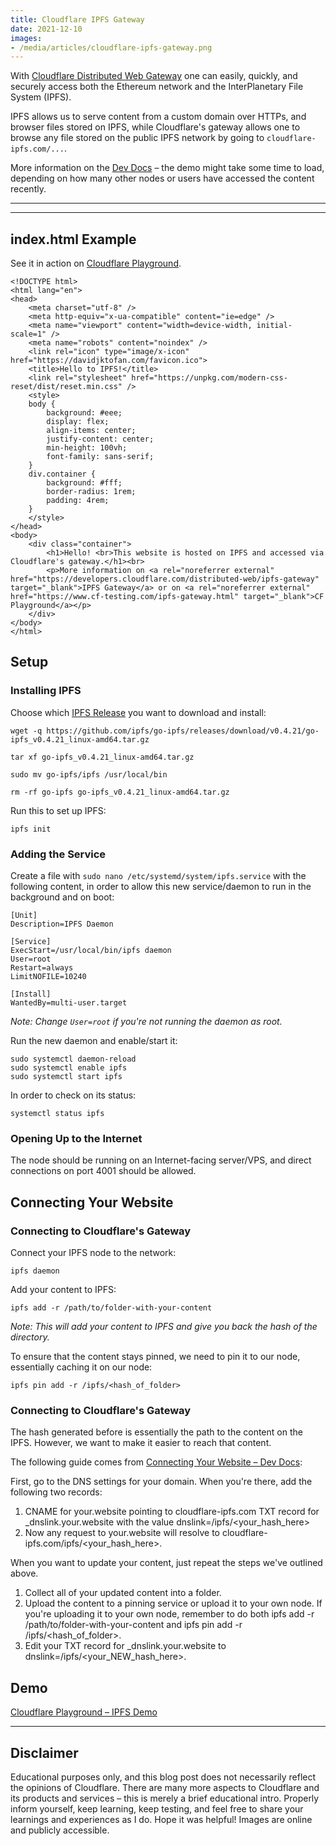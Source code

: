 ```yaml
---
title: Cloudflare IPFS Gateway
date: 2021-12-10
images: 
- /media/articles/cloudflare-ipfs-gateway.png
---
```


With [Cloudflare Distributed Web Gateway](https://www.cloudflare.com/distributed-web-gateway/) one can easily, quickly, and securely access both the Ethereum network and the InterPlanetary File System (IPFS).

IPFS allows us to serve content from a custom domain over HTTPs, and browser files stored on IPFS, while Cloudflare's gateway allows one to browse any file stored on the public IPFS network by going to `cloudflare-ipfs.com/...`.

More information on the [Dev Docs](https://developers.cloudflare.com/distributed-web/ipfs-gateway) – the demo might take some time to load, depending on how many other nodes or users have accessed the content recently.

* * *
* * *

## index.html Example

See it in action on [Cloudflare Playground](https://www.cf-testing.com/ipfs-gateway.html).

```
<!DOCTYPE html>
<html lang="en">
<head>
    <meta charset="utf-8" />
    <meta http-equiv="x-ua-compatible" content="ie=edge" />
    <meta name="viewport" content="width=device-width, initial-scale=1" />
    <meta name="robots" content="noindex" />
    <link rel="icon" type="image/x-icon" href="https://davidjktofan.com/favicon.ico">
    <title>Hello to IPFS!</title>
    <link rel="stylesheet" href="https://unpkg.com/modern-css-reset/dist/reset.min.css" />
    <style>
    body {
        background: #eee;
        display: flex;
        align-items: center;
        justify-content: center;
        min-height: 100vh;
        font-family: sans-serif;
    }
    div.container {
        background: #fff;
        border-radius: 1rem;
        padding: 4rem;
    }
    </style>
</head>
<body>
    <div class="container">
        <h1>Hello! <br>This website is hosted on IPFS and accessed via Cloudflare's gateway.</h1><br>
        <p>More information on <a rel="noreferrer external" href="https://developers.cloudflare.com/distributed-web/ipfs-gateway" target="_blank">IPFS Gateway</a> or on <a rel="noreferrer external" href="https://www.cf-testing.com/ipfs-gateway.html" target="_blank">CF Playground</a></p>
    </div>
</body>
</html>
```

## Setup

### Installing IPFS

Choose which [IPFS Release](https://github.com/ipfs/go-ipfs/releases) you want to download and install:

```
wget -q https://github.com/ipfs/go-ipfs/releases/download/v0.4.21/go-ipfs_v0.4.21_linux-amd64.tar.gz

tar xf go-ipfs_v0.4.21_linux-amd64.tar.gz

sudo mv go-ipfs/ipfs /usr/local/bin

rm -rf go-ipfs go-ipfs_v0.4.21_linux-amd64.tar.gz
```

Run this to set up IPFS:
```
ipfs init
```

### Adding the Service

Create a file with `sudo nano /etc/systemd/system/ipfs.service` with the following content, in order to allow this new service/daemon to run in the background and on boot:
```
[Unit]
Description=IPFS Daemon

[Service]
ExecStart=/usr/local/bin/ipfs daemon
User=root
Restart=always
LimitNOFILE=10240

[Install]
WantedBy=multi-user.target
```

_Note: Change `User=root` if you're not running the daemon as root._

Run the new daemon and enable/start it:
```
sudo systemctl daemon-reload
sudo systemctl enable ipfs
sudo systemctl start ipfs
```

In order to check on its status:
```
systemctl status ipfs
```

### Opening Up to the Internet

The node should be running on an Internet-facing server/VPS, and direct connections on port 4001 should be allowed.

## Connecting Your Website

### Connecting to Cloudflare's Gateway

Connect your IPFS node to the network:
```
ipfs daemon
```

Add your content to IPFS:
```
ipfs add -r /path/to/folder-with-your-content
```

_Note: This will add your content to IPFS and give you back the hash of the directory._

To ensure that the content stays pinned, we need to pin it to our node, essentially caching it on our node:
```
ipfs pin add -r /ipfs/<hash_of_folder>
```

### Connecting to Cloudflare's Gateway

The hash generated before is essentially the path to the content on the IPFS. However, we want to make it easier to reach that content.

The following guide comes from [Connecting Your Website – Dev Docs](https://developers.cloudflare.com/distributed-web/ipfs-gateway/connecting-website):

First, go to the DNS settings for your domain. When you're there, add the following two records:

1. CNAME for your.website pointing to cloudflare-ipfs.com
TXT record for _dnslink.your.website with the value dnslink=/ipfs/<your_hash_here>
2. Now any request to your.website will resolve to cloudflare-ipfs.com/ipfs/<your_hash_here>.

When you want to update your content, just repeat the steps we've outlined above.

1. Collect all of your updated content into a folder.
2. Upload the content to a pinning service or upload it to your own node. If you're uploading it to your own node, remember to do both ipfs add -r /path/to/folder-with-your-content and ipfs pin add -r /ipfs/<hash_of_folder>.
3. Edit your TXT record for _dnslink.your.website to dnslink=/ipfs/<your_NEW_hash_here>.

## Demo

[Cloudflare Playground – IPFS Demo](https://www.cf-testing.com/ipfs-gateway.html)

* * *

## Disclaimer

Educational purposes only, and this blog post does not necessarily reflect the opinions of Cloudflare. There are many more aspects to Cloudflare and its products and services – this is merely a brief educational intro. Properly inform yourself, keep learning, keep testing, and feel free to share your learnings and experiences as I do. Hope it was helpful! Images are online and publicly accessible.
